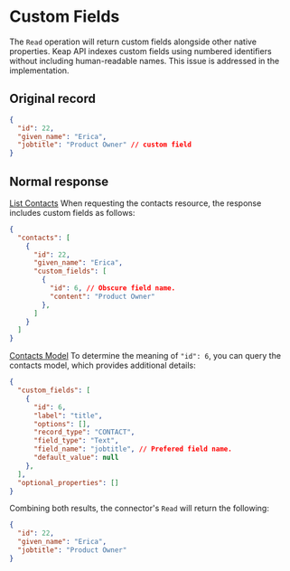 # Custom Fields

The `Read` operation will return custom fields alongside other native properties.
Keap API indexes custom fields using numbered identifiers without including human-readable names.
This issue is addressed in the implementation.


## Original record
```json
{
  "id": 22,
  "given_name": "Erica",
  "jobtitle": "Product Owner" // custom field
} 
```


## Normal response
[List Contacts](https://developer.keap.com/docs/rest/#tag/Contact/operation/listContactsUsingGET)
When requesting the contacts resource, the response includes custom fields as follows:
```json
{
  "contacts": [
    {
      "id": 22,
      "given_name": "Erica",
      "custom_fields": [
        {
          "id": 6, // Obscure field name.
          "content": "Product Owner"
        },
      ]
    }
  ]
}
```
[Contacts Model](https://developer.keap.com/docs/rest/#tag/Contact/operation/retrieveContactModelUsingGET)
To determine the meaning of `"id": 6`, you can query the contacts model, which provides additional details:
```json
{
  "custom_fields": [
    {
      "id": 6,
      "label": "title",
      "options": [],
      "record_type": "CONTACT",
      "field_type": "Text",
      "field_name": "jobtitle", // Prefered field name.
      "default_value": null
    },
  ],
  "optional_properties": []
}
```
Combining both results, the connector's `Read` will return the following:
```json
{
  "id": 22,
  "given_name": "Erica",
  "jobtitle": "Product Owner"
} 
```
